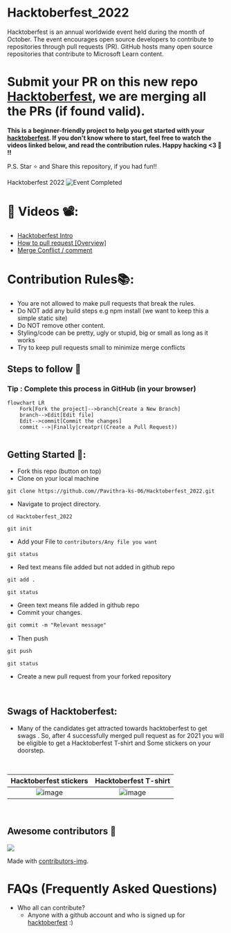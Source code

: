 # Hacktoberfest_2022
Hacktoberfest is an annual worldwide event held during the month of October. The event encourages open source developers to contribute to repositories through pull requests (PR). GitHub hosts many open source repositories that contribute to Microsoft Learn content.

# Submit your PR on this new repo [Hacktoberfest](https://github.com//Pavithra-ks-06/Hacktoberfest_2022), we are merging all the PRs (if found valid). 

**This is a beginner-friendly project to help you get started with your
[hacktoberfest](https://hacktoberfest.digitalocean.com/). If you don't know where to start, feel free to watch the videos linked below, and read the contribution rules. Happy hacking <3 💙 !!**

P.S. Star ⭐ and Share this repository, if you had fun!!

Hacktoberfest 2022
![Event Completed](https://uno-website-assets.s3.amazonaws.com/wp-content/uploads/2022/09/28094927/Uno_HackFest22_Hero_V1-1024x395.jpg)

# 📌 Videos 📽️:

- [Hacktoberfest Intro](https://www.youtube.com/watch?v=mq_FIHdxmIk)
- [How to pull request [Overview]](https://youtu.be/DIj2q02gvKs)
- [Merge Conflict / comment](https://youtu.be/zOx5PJTY8CI)


# Contribution Rules📚:

- You are not allowed to make pull requests that break the rules.
- Do NOT add any build steps e.g npm install (we want to keep this a simple static site)
- Do NOT remove other content.
- Styling/code can be pretty, ugly or stupid, big or small as long as it works
- Try to keep pull requests small to minimize merge conflicts

## Steps to follow :scroll:

### Tip : Complete this process in GitHub (in your browser)

```mermaid
flowchart LR
    Fork[Fork the project]-->branch[Create a New Branch]
    branch-->Edit[Edit file]
    Edit-->commit[Commit the changes]
    commit -->|Finally|creatpr((Create a Pull Request))
    
 ```

## Getting Started 🤩:

- Fork this repo (button on top)
- Clone on your local machine

```terminal
git clone https://github.com//Pavithra-ks-06/Hacktoberfest_2022.git
```
- Navigate to project directory.
```terminal
cd Hacktoberfest_2022
```

```terminal
git init
```

- Add your File to `contributors/Any file you want`

```terminal
git status
```
- Red text means file added but not added in github repo

```markdown
git add .
```
```terminal
git status
```
- Green text means file added in github repo
- Commit your changes.

```markdown
git commit -m "Relevant message"
```
- Then push 
```markdown
git push 
```
```terminal
git status
```

- Create a new pull request from your forked repository

<br>

## Swags of Hacktoberfest:
- Many of the candidates get attracted towards hacktoberfest to get swags . So, after 4 successfully merged pull request as for 2021 you will be eligible to get a Hacktoberfest T-shirt and Some stickers on your doorstep.
 
<br>

Hacktoberfest stickers  |  Hacktoberfest T-shirt
:-------------------------:|:-------------------------:
![image](https://miro.medium.com/max/1050/1*4JctIO7irt8hFxBmTvUpiQ.jpeg)  |  ![image](https://miro.medium.com/max/1050/1*jkffr74bq5RsQ_xqDhgqYQ.jpeg)

<br>

## Awesome contributors :star_struck:
<a href="https://github.com/Pavithra-ks-06/Hacktoberfest_2022/graphs/contributors">
  <img src="https://contributors-img.web.app/image?repo=Pavithra-ks-06/Hacktoberfest_2022" />
</a>

Made with [contributors-img](https://contributors-img.web.app).
# FAQs (Frequently Asked Questions)

- Who all can contribute?
  - Anyone with a github account and who is signed up for
[hacktoberfest](https://hacktoberfest.digitalocean.com/) :)
